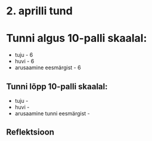 # 2. aprilli tund

# Tunni algus 10-palli skaalal:

-   tuju - 6
-   huvi - 6
-   arusaamine eesmärgist - 6

## Tunni lõpp 10-palli skaalal:

-   tuju -
-   huvi -
-   arusaamine tunni eesmärgist -

## Reflektsioon
